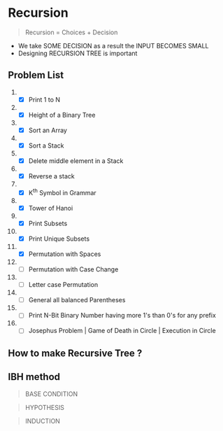 # Recursion #

> Recursion = Choices + Decision

* We take SOME DECISION as a result the INPUT BECOMES SMALL
* Designing RECURSION TREE is important

## Problem List ## 

1. - [x] Print 1 to N
2. - [x] Height of a Binary Tree
3. - [x] Sort an Array
4. - [x] Sort a Stack
5. - [x] Delete middle element in a Stack
6. - [x] Reverse a stack
7. - [x] K<sup>th</sup> Symbol in Grammar
8. - [x] Tower of Hanoi
9. - [x] Print Subsets
10. - [x]  Print Unique Subsets
11. - [x]  Permutation with Spaces
12. - [ ]  Permutation with Case Change
13. - [ ]  Letter case Permutation
14. - [ ]  General all balanced Parentheses
15. - [ ]  Print N-Bit Binary Number having more 1's than 0's for any prefix
16. - [ ]  Josephus Problem | Game of Death in Circle | Execution in Circle

## How to make Recursive Tree ? ##

## IBH method ##

> BASE CONDITION

> HYPOTHESIS
 
> INDUCTION

